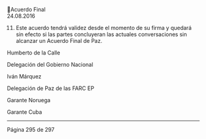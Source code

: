 Acuerdo Final  
24.08.2016  


11. Este acuerdo tendrá validez desde el momento de su firma y quedará sin efecto si las 
partes concluyeran las actuales conversaciones sin alcanzar un Acuerdo Final de Paz. 
 

 
Humberto de la Calle 

 

Delegación del Gobierno Nacional 

 

Iván Márquez 

 

Delegación de Paz de las FARC EP 

 
 
Garante Noruega   

 

Garante Cuba  

 

*** 
 
 
 
 
 
 
 
 
 
 
 
 
 
 
 
 
 
 
 
 
 
 
 
 
 
 
 
 
Página 295 de 297 
 

